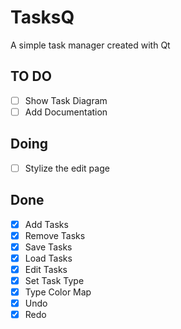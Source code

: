 # TasksQ
A simple task manager created with Qt


## TO DO
- [ ] Show Task Diagram
- [ ] Add Documentation

## Doing
- [ ] Stylize the edit page


## Done
- [x] Add Tasks
- [x] Remove Tasks
- [x] Save Tasks
- [x] Load Tasks
- [x] Edit Tasks
- [x] Set Task Type
- [x] Type Color Map
- [x] Undo
- [x] Redo
